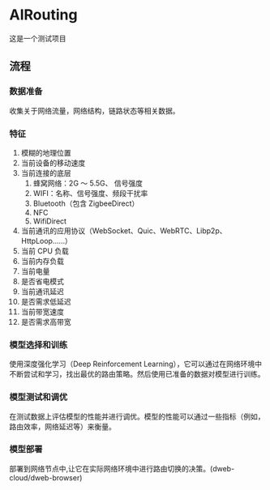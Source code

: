 # AIRouting

这是一个测试项目

## 流程

### 数据准备

收集关于网络流量，网络结构，链路状态等相关数据。

### 特征

1. 模糊的地理位置
2. 当前设备的移动速度
3. 当前连接的底层
   1. 蜂窝网络：2G ～ 5.5G、 信号强度
   2. WIFI：名称、信号强度、频段干扰率
   3. Bluetooth（包含 ZigbeeDirect）
   4. NFC
   5. WifiDirect
4. 当前通讯的应用协议（WebSocket、Quic、WebRTC、Libp2p、HttpLoop……）
5. 当前 CPU 负载
6. 当前内存负载
7. 当前电量
8. 是否省电模式
9. 当前通讯延迟
10. 是否需求低延迟
11. 当前带宽速度
12. 是否需求高带宽

### 模型选择和训练

使用深度强化学习（Deep Reinforcement Learning），它可以通过在网络环境中不断尝试和学习，找出最优的路由策略。然后使用已准备的数据对模型进行训练。

### 模型测试和调优

在测试数据上评估模型的性能并进行调优。模型的性能可以通过一些指标（例如，路由效率，网络延迟等）来衡量。

### 模型部署

部署到网络节点中,让它在实际网络环境中进行路由切换的决策。(dweb-cloud/dweb-browser)
